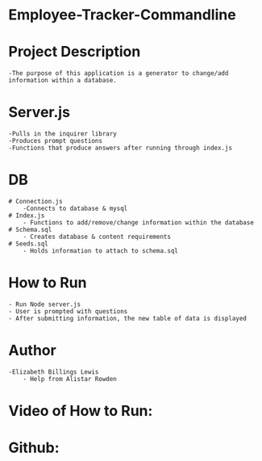 # Employee-Tracker-Commandline

# Project Description
    -The purpose of this application is a generator to change/add information within a database.

# Server.js
    -Pulls in the inquirer library
    -Produces prompt questions 
    -Functions that produce answers after running through index.js 
# DB
    # Connection.js
        -Connects to database & mysql
    # Index.js
        - Functions to add/remove/change information within the database
    # Schema.sql
        - Creates database & content requirements
    # Seeds.sql
        - Holds information to attach to schema.sql
# How to Run
    - Run Node server.js
    - User is prompted with questions 
    - After submitting information, the new table of data is displayed

# Author
    -Elizabeth Billings Lewis
        - Help from Alistar Rowden

# Video of How to Run:

# Github: